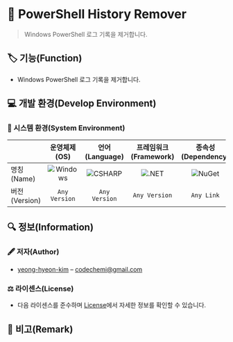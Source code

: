 # 📕 PowerShell History Remover

> Windows PowerShell 로그 기록을 제거합니다.

## 🏷️ 기능(Function)

* Windows PowerShell 로그 기록을 제거합니다.

## 💻 개발 환경(Develop Environment)

### 🧰 시스템 환경(System Environment)

||운영체제(OS)|언어(Language)|프레임워크(Framework)|종속성(Dependency)|
|-|:-:|:-:|:-:|:-:|
|명칭(Name)|![Windows](https://img.shields.io/badge/Windows-0078D6?style=flat-square&logo=Windows&logoColor=white)|![CSHARP](https://img.shields.io/badge/CSHARP-239120?style=flat-square&logo=CSharp&logoColor=white)|![.NET](https://img.shields.io/badge/.NET-512BD4?style=flat-square&logo=.NET&logoColor=white)|![NuGet](https://img.shields.io/badge/NUGET-004880?style=flat-square&logo=NuGet&logoColor=white)|
|버전(Version)|`Any Version`|`Any Version`|`Any Version`|`Any Link`|

## 🔍 정보(Information)

### 🖋️ 저자(Author)

* [yeong-hyeon-kim](https://github.com/yeong-hyeon-kim) – codechemi@gmail.com

### ⚖️ 라이센스(License)

* 다음 라이센스를 준수하며 [License](./License)에서 자세한 정보를 확인할 수 있습니다.

## 📖 비고(Remark)
